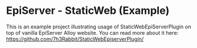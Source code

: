 # EpiServer - StaticWeb (Example)

This is an example project illustrating usage of StaticWebEpiServerPlugin on top of vanilla EpiServer Alloy website.
You can read more about it here: https://github.com/7h3Rabbit/StaticWebEpiserverPlugin/
